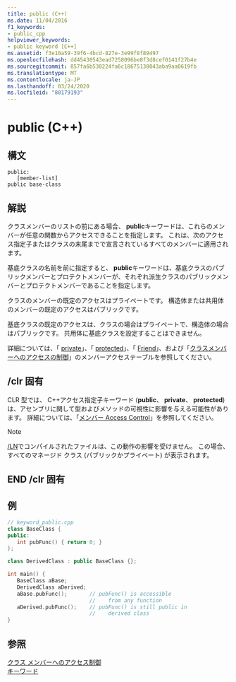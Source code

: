 ```yaml
---
title: public (C++)
ms.date: 11/04/2016
f1_keywords:
- public_cpp
helpviewer_keywords:
- public keyword [C++]
ms.assetid: f3e10a59-39f6-4bcd-827e-3e99f8f89497
ms.openlocfilehash: dd45430543ead7258096be8f3d8cef0141f27b4e
ms.sourcegitcommit: 857fa6b530224fa6c18675138043aba9aa0619fb
ms.translationtype: MT
ms.contentlocale: ja-JP
ms.lasthandoff: 03/24/2020
ms.locfileid: "80179193"
---
```

# <a name="public-c"></a>public (C++)

## <a name="syntax"></a>構文

```
public:
   [member-list]
public base-class
```

## <a name="remarks"></a>解説

クラスメンバーのリストの前にある場合、 **public**キーワードは、これらのメンバーが任意の関数からアクセスできることを指定します。 これは、次のアクセス指定子またはクラスの末尾までで宣言されているすべてのメンバーに適用されます。

基底クラスの名前を前に指定すると、 **public**キーワードは、基底クラスのパブリックメンバーとプロテクトメンバーが、それぞれ派生クラスのパブリックメンバーとプロテクトメンバーであることを指定します。

クラスのメンバーの既定のアクセスはプライベートです。 構造体または共用体のメンバーの既定のアクセスはパブリックです。

基底クラスの既定のアクセスは、クラスの場合はプライベートで、構造体の場合はパブリックです。 共用体に基底クラスを設定することはできません。

詳細については、「 [private](../cpp/private-cpp.md)」、「 [protected](../cpp/protected-cpp.md)」、「 [Friend](../cpp/friend-cpp.md)」、および「[クラスメンバーへのアクセスの制御](member-access-control-cpp.md)」のメンバーアクセステーブルを参照してください。

## <a name="clr-specific"></a>/clr 固有

CLR 型では、 C++アクセス指定子キーワード (**public**、 **private**、 **protected**) は、アセンブリに関して型およびメソッドの可視性に影響を与える可能性があります。 詳細については、「[メンバー Access Control](member-access-control-cpp.md)」を参照してください。

> [!NOTE]
>  [/LN](../build/reference/ln-create-msil-module.md)でコンパイルされたファイルは、この動作の影響を受けません。 この場合、すべてのマネージド クラス (パブリックかプライベート) が表示されます。

## <a name="end-clr-specific"></a>END /clr 固有

## <a name="example"></a>例

```cpp
// keyword_public.cpp
class BaseClass {
public:
   int pubFunc() { return 0; }
};

class DerivedClass : public BaseClass {};

int main() {
   BaseClass aBase;
   DerivedClass aDerived;
   aBase.pubFunc();       // pubFunc() is accessible
                          //    from any function
   aDerived.pubFunc();    // pubFunc() is still public in
                          //    derived class
}
```

## <a name="see-also"></a>参照

[クラス メンバーへのアクセス制御](member-access-control-cpp.md)<br/>
[キーワード](../cpp/keywords-cpp.md)
